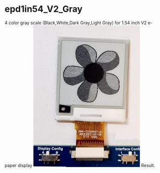# epd1in54_V2_Gray
4 color gray scale (Black,White,Dark Gray,Light Gray) for 1.54 inch V2 e-paper display
![image](/images/fotoofdisplay1.jpg "image") 
Result.
